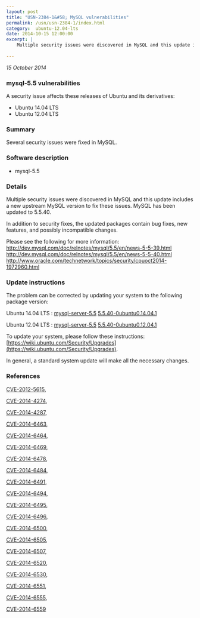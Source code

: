 ```yaml
---
layout: post
title: "USN-2384-1&#58; MySQL vulnerabilities"
permalink: /usn/usn-2384-1/index.html
category:  ubuntu-12.04-lts
date: 2014-10-15 12:00:00
excerpt: |
    Multiple security issues were discovered in MySQL and this update includes a new upstream MySQL version to fix these issues. MySQL has been updated to 5.5.40.
    
--- 
```

 
 

*15 October 2014*

### mysql-5.5 vulnerabilities

A security issue affects these releases of Ubuntu and its derivatives:

* Ubuntu 14.04 LTS
* Ubuntu 12.04 LTS

### Summary

Several security issues were fixed in MySQL. 

### Software description

* mysql-5.5 

### Details

Multiple security issues were discovered in MySQL and this update includes a new upstream MySQL version to fix these issues. MySQL has been updated to 5.5.40.

In addition to security fixes, the updated packages contain bug fixes, new features, and possibly incompatible changes.

Please see the following for more information: http://dev.mysql.com/doc/relnotes/mysql/5.5/en/news-5-5-39.html http://dev.mysql.com/doc/relnotes/mysql/5.5/en/news-5-5-40.html http://www.oracle.com/technetwork/topics/security/cpuoct2014-1972960.html 

### Update instructions

The problem can be corrected by updating your system to the following package version:

Ubuntu 14.04 LTS
 : [mysql-server-5.5](https://launchpad.net/ubuntu/+source/mysql-5.5) <span> [5.5.40-0ubuntu0.14.04.1](https://launchpad.net/ubuntu/+source/mysql-5.5/5.5.40-0ubuntu0.14.04.1) </span> 

Ubuntu 12.04 LTS
 : [mysql-server-5.5](https://launchpad.net/ubuntu/+source/mysql-5.5) <span> [5.5.40-0ubuntu0.12.04.1](https://launchpad.net/ubuntu/+source/mysql-5.5/5.5.40-0ubuntu0.12.04.1) </span> 

To update your system, please follow these instructions: [https://wiki.ubuntu.com/Security/Upgrades](https://wiki.ubuntu.com/Security/Upgrades).

In general, a standard system update will make all the necessary changes. 

### References

 
 [CVE-2012-5615](http://people.ubuntu.com/~ubuntu-security/cve/CVE-2012-5615), 

 [CVE-2014-4274](http://people.ubuntu.com/~ubuntu-security/cve/CVE-2014-4274), 

 [CVE-2014-4287](http://people.ubuntu.com/~ubuntu-security/cve/CVE-2014-4287), 

 [CVE-2014-6463](http://people.ubuntu.com/~ubuntu-security/cve/CVE-2014-6463), 

 [CVE-2014-6464](http://people.ubuntu.com/~ubuntu-security/cve/CVE-2014-6464), 

 [CVE-2014-6469](http://people.ubuntu.com/~ubuntu-security/cve/CVE-2014-6469), 

 [CVE-2014-6478](http://people.ubuntu.com/~ubuntu-security/cve/CVE-2014-6478), 

 [CVE-2014-6484](http://people.ubuntu.com/~ubuntu-security/cve/CVE-2014-6484), 

 [CVE-2014-6491](http://people.ubuntu.com/~ubuntu-security/cve/CVE-2014-6491), 

 [CVE-2014-6494](http://people.ubuntu.com/~ubuntu-security/cve/CVE-2014-6494), 

 [CVE-2014-6495](http://people.ubuntu.com/~ubuntu-security/cve/CVE-2014-6495), 

 [CVE-2014-6496](http://people.ubuntu.com/~ubuntu-security/cve/CVE-2014-6496), 

 [CVE-2014-6500](http://people.ubuntu.com/~ubuntu-security/cve/CVE-2014-6500), 

 [CVE-2014-6505](http://people.ubuntu.com/~ubuntu-security/cve/CVE-2014-6505), 

 [CVE-2014-6507](http://people.ubuntu.com/~ubuntu-security/cve/CVE-2014-6507), 

 [CVE-2014-6520](http://people.ubuntu.com/~ubuntu-security/cve/CVE-2014-6520), 

 [CVE-2014-6530](http://people.ubuntu.com/~ubuntu-security/cve/CVE-2014-6530), 

 [CVE-2014-6551](http://people.ubuntu.com/~ubuntu-security/cve/CVE-2014-6551), 

 [CVE-2014-6555](http://people.ubuntu.com/~ubuntu-security/cve/CVE-2014-6555), 

 [CVE-2014-6559](http://people.ubuntu.com/~ubuntu-security/cve/CVE-2014-6559)
 


